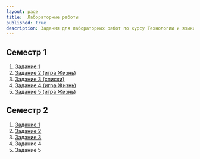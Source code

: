 ```yaml
---
layout: page
title:  Лабораторные работы
published: true
description: Задания для лабораторных работ по курсу Технологии и языки программирования.
---
```


## Семестр 1

1. [Задание 1](/pages/python/lab1)
1. [Задание 2 (игра Жизнь)](/pages/python/lab2)
1. [Задание 3 (списки)](/pages/python/lab3)  
1. [Задание 4 (игра Жизнь)](/pages/python/lab4)
1. [Задание 5 (игра Жизнь)](/pages/python/lab5)


## Семестр 2

1. [Задание 1](/pages/python/lab6)
1. [Задание 2](/pages/python/lab7)
1. [Задание 3](/pages/python/lab8)
1. Задание 4
1. Задание 5
